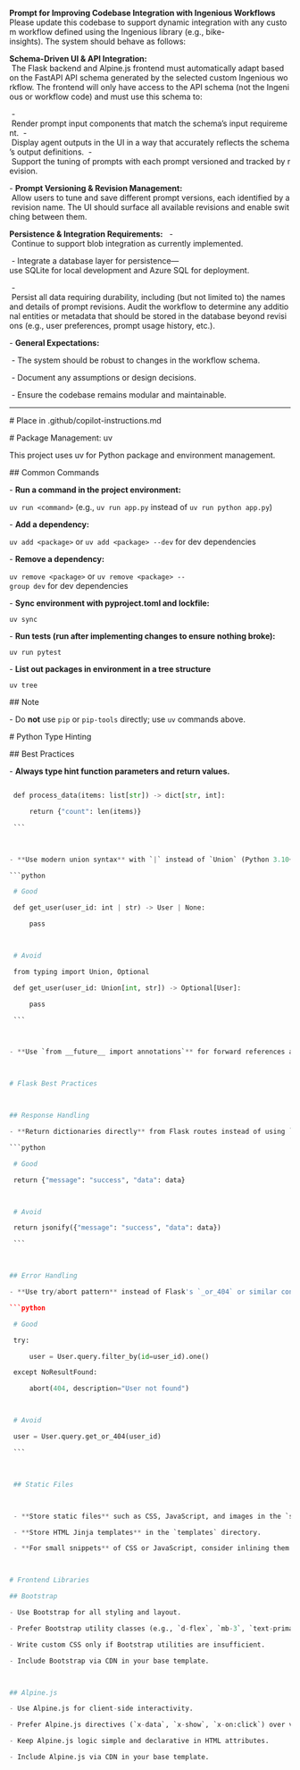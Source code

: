 **Prompt for Improving Codebase Integration with Ingenious Workflows**
Please update this codebase to support dynamic integration with any custom workflow defined using the Ingenious library (e.g., bike-insights). The system should behave as follows:



**Schema-Driven UI & API Integration:** 
 The Flask backend and Alpine.js frontend must automatically adapt based on the FastAPI API schema generated by the selected custom Ingenious workflow. The frontend will only have access to the API schema (not the Ingenious or workflow code) and must use this schema to:

 - Render prompt input components that match the schema’s input requirement.
 - Display agent outputs in the UI in a way that accurately reflects the schema’s output definitions.
 - Support the tuning of prompts with each prompt versioned and tracked by revision.



- **Prompt Versioning & Revision Management:** 
 Allow users to tune and save different prompt versions, each identified by a revision name. The UI should surface all available revisions and enable switching between them.



**Persistence & Integration Requirements:** 
 - Continue to support blob integration as currently implemented.

 - Integrate a database layer for persistence—use SQLite for local development and Azure SQL for deployment.

 - Persist all data requiring durability, including (but not limited to) the names and details of prompt revisions. Audit the workflow to determine any additional entities or metadata that should be stored in the database beyond revisions (e.g., user preferences, prompt usage history, etc.).



- **General Expectations:** 

 - The system should be robust to changes in the workflow schema.

 - Document any assumptions or design decisions.

 - Ensure the codebase remains modular and maintainable.



---



# Place in .github/copilot-instructions.md



# Package Management: uv



This project uses uv for Python package and environment management.



## Common Commands

- **Run a command in the project environment:**

`uv run <command>` (e.g., `uv run app.py` instead of `uv run python app.py`)



- **Add a dependency:**

`uv add <package>` or `uv add <package> --dev` for dev dependencies



- **Remove a dependency:**

`uv remove <package>` or `uv remove <package> --group dev` for dev dependencies



- **Sync environment with pyproject.toml and lockfile:**

`uv sync`



- **Run tests (run after implementing changes to ensure nothing broke):**

`uv run pytest`



- **List out packages in environment in a tree structure**

`uv tree`



## Note



- Do **not** use `pip` or `pip-tools` directly; use `uv` commands above.



# Python Type Hinting



## Best Practices

- **Always type hint function parameters and return values.**

```python

 def process_data(items: list[str]) -> dict[str, int]:

     return {"count": len(items)}

 ```



- **Use modern union syntax** with `|` instead of `Union` (Python 3.10+).

```python

 # Good

 def get_user(user_id: int | str) -> User | None:

     pass



 # Avoid

 from typing import Union, Optional

 def get_user(user_id: Union[int, str]) -> Optional[User]:

     pass

 ```



- **Use `from __future__ import annotations`** for forward references and cleaner code.



# Flask Best Practices



## Response Handling

- **Return dictionaries directly** from Flask routes instead of using `jsonify()`. Flask automatically converts dictionaries to JSON responses.

```python

 # Good

 return {"message": "success", "data": data}



 # Avoid

 return jsonify({"message": "success", "data": data})

 ```



## Error Handling

- **Use try/abort pattern** instead of Flask's `_or_404` or similar convenience functions for better error control.

```python

 # Good

 try:

     user = User.query.filter_by(id=user_id).one()

 except NoResultFound:

     abort(404, description="User not found")



 # Avoid

 user = User.query.get_or_404(user_id)

 ```



 ## Static Files



 - **Store static files** such as CSS, JavaScript, and images in the `static` directory.

 - **Store HTML Jinja templates** in the `templates` directory.

 - **For small snippets** of CSS or JavaScript, consider inlining them directly into your templates if it simplifies the project structure. However, for maintainability, lengthy JS code should always be kept separate.



# Frontend Libraries

## Bootstrap

- Use Bootstrap for all styling and layout.

- Prefer Bootstrap utility classes (e.g., `d-flex`, `mb-3`, `text-primary`) over custom CSS.

- Write custom CSS only if Bootstrap utilities are insufficient.

- Include Bootstrap via CDN in your base template.



## Alpine.js

- Use Alpine.js for client-side interactivity.

- Prefer Alpine.js directives (`x-data`, `x-show`, `x-on:click`) over vanilla JS or jQuery.

- Keep Alpine.js logic simple and declarative in HTML attributes.

- Include Alpine.js via CDN in your base template.